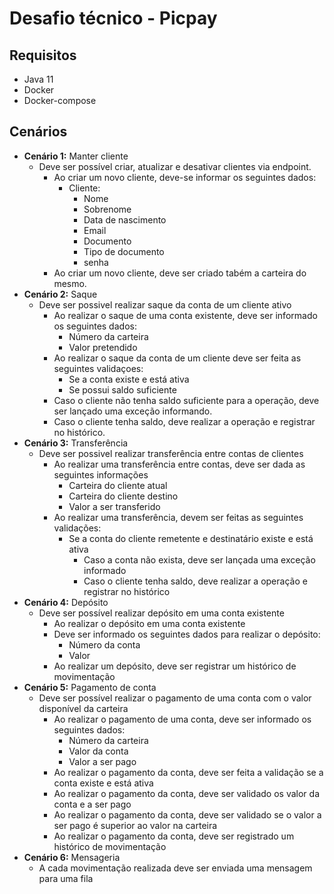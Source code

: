 # Desafio técnico - Picpay
## Requisitos
- Java 11
- Docker
- Docker-compose

## Cenários
- **Cenário 1:** Manter cliente
    - Deve ser possível criar, atualizar e desativar clientes via endpoint.
        - Ao criar um novo cliente, deve-se informar os seguintes dados:
            - Cliente:
                - Nome
                - Sobrenome
                - Data de nascimento
                - Email
                - Documento
                - Tipo de documento
                - senha
        - Ao criar um novo cliente, deve ser criado tabém a carteira do mesmo.
- **Cenário 2:** Saque
    - Deve ser possivel realizar saque da conta de um cliente ativo
        - Ao realizar o saque de uma conta existente, deve ser informado os seguintes dados:
            - Número da carteira
            - Valor pretendido
        - Ao realizar o saque da conta de um cliente deve ser feita as seguintes validaçoes:
            - Se a conta existe e está ativa
            - Se possui saldo suficiente
        - Caso o cliente não tenha saldo suficiente para a operação, deve ser lançado uma exceção informando.
        - Caso o cliente tenha saldo, deve realizar a operação e registrar no histórico.
- **Cenário 3:** Transferência
    - Deve ser possivel realizar transferência entre contas de clientes
        - Ao realizar uma transferência entre contas, deve ser dada as seguintes informações
            - Carteira do cliente atual
            - Carteira do cliente destino
            - Valor a ser transferido
        - Ao realizar uma transferência, devem ser feitas as seguintes validações:
            - Se a conta do cliente remetente e destinatário existe e está ativa
                - Caso a conta não exista, deve ser lançada uma exceção informado
                - Caso o cliente tenha saldo, deve realizar a operação e registrar no histórico
- **Cenário 4:** Depósito
    - Deve ser possível realizar depósito em uma conta existente
        - Ao realizar o depósito em uma conta existente
        - Deve ser informado os seguintes dados para realizar o depósito:
            - Número da conta
            - Valor
        - Ao realizar um depósito, deve ser registrar um histórico de movimentação
- **Cenário 5:** Pagamento de conta
    - Deve ser possível realizar o pagamento de uma conta com o valor disponível da carteira
        - Ao realizar o pagamento de uma conta, deve ser informado os seguintes dados:
            - Número da carteira
            - Valor da conta
            - Valor a ser pago
        - Ao realizar o pagamento da conta, deve ser feita a validação se a conta existe e está ativa
        - Ao realizar o pagamento da conta, deve ser validado os valor da conta e a ser pago
        - Ao realizar o pagamento da conta, deve ser validado se o valor a ser pago é superior ao valor na carteira
        - Ao realizar o pagamento da conta, deve ser registrado um histórico de movimentação
- **Cenário 6:** Mensageria
    - A cada movimentação realizada deve ser enviada uma mensagem para uma fila
